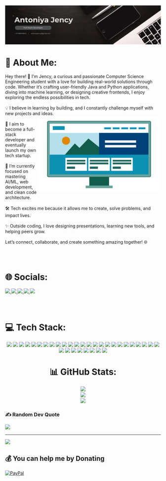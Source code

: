 [![MasterHead](https://github.com/AntoniyaJency/AntoniyaJency/blob/main/Black%20and%20White%20Modern%20Professional%20Sales%20and%20Marketing%20Profile%20LinkedIn%20Banner.png)](https://github.com/AntoniyaJency/AntoniyaJency)


# 💫 About Me:
Hey there! 👋 I'm Jency, a curious and passionate Computer Science Engineering student with a love for building real-world solutions through code. Whether it’s crafting user-friendly Java and Python applications, diving into machine learning, or designing creative frontends, I enjoy exploring the endless possibilities in tech.<br><br>💡 I believe in learning by building, and I constantly challenge myself with new projects and ideas.<br>
<img align="right" alt="Coding" width="400" src="https://github.com/AntoniyaJency/AntoniyaJency/blob/main/develpoment.gif">
<br>🚀 I aim to become a full-stack developer and eventually launch my own tech startup.<br><br>🧠 I’m currently focused on mastering AI/ML, web development, and clean code architecture.<br><br>🛠️ Tech excites me because it allows me to create, solve problems, and impact lives.<br><br>✨ Outside coding, I love designing presentations, learning new tools, and helping peers grow.<br><br>Let’s connect, collaborate, and create something amazing together! 🌐


<br><br>

# 🌐 Socials:

<a href="https://linkedin.com/in/antoniyajency" target="_blank">
  <img src="https://img.shields.io/badge/LinkedIn-%230077B5.svg?logo=linkedin&logoColor=white" style="height:40px;" />
</a>
<a href="mailto:antoniyajency@gmail.com" target="_blank">
  <img src="https://img.shields.io/badge/Email-D14836?logo=gmail&logoColor=white" style="height:40px;" />
</a>
<a href="https://leetcode.com/antoniyajency" target="_blank">
  <img src="https://img.shields.io/badge/LeetCode-FFA116?style=for-the-badge&logo=LeetCode&logoColor=black" style="height:40px;" />
</a>
<a href="https://www.hackerrank.com/antoniyajency" target="_blank">
  <img src="https://img.shields.io/badge/HackerRank-2EC866?style=for-the-badge&logo=HackerRank&logoColor=white" style="height:40px;" />
</a>
<a href="https://yourportfolio.com" target="_blank">
  <img src="https://img.shields.io/badge/Portfolio-000000?style=for-the-badge&logo=firefox&logoColor=white" style="height:40px;" />
</a>

<br><br>

# 💻 Tech Stack:

<p align="center">
  <img src="https://img.shields.io/badge/firebase-%23039BE5.svg?logo=firebase&logoColor=white" style="height:40px;"/>
  <img src="https://img.shields.io/badge/java-%23ED8B00.svg?logo=openjdk&logoColor=white" style="height:40px;"/>
  <img src="https://img.shields.io/badge/html5-%23E34F26.svg?logo=html5&logoColor=white" style="height:40px;"/>
  <img src="https://img.shields.io/badge/c-%2300599C.svg?logo=c&logoColor=white" style="height:40px;"/>
  <img src="https://img.shields.io/badge/c++-%2300599C.svg?logo=c%2B%2B&logoColor=white" style="height:40px;"/>
  <img src="https://img.shields.io/badge/css3-%231572B6.svg?logo=css3&logoColor=white" style="height:40px;"/>
  <img src="https://img.shields.io/badge/javascript-%23323330.svg?logo=javascript&logoColor=%23F7DF1E" style="height:40px;"/>
  <img src="https://img.shields.io/badge/python-3670A0?logo=python&logoColor=ffdd54" style="height:40px;"/>
  <img src="https://img.shields.io/badge/django-%23092E20.svg?logo=django&logoColor=white" style="height:40px;"/>
  <img src="https://img.shields.io/badge/Flutter-%2302569B.svg?logo=Flutter&logoColor=white" style="height:40px;"/>
  <img src="https://img.shields.io/badge/express.js-%23404d59.svg?logo=express&logoColor=%2361DAFB" style="height:40px;"/>
  <img src="https://img.shields.io/badge/flask-%23000.svg?logo=flask&logoColor=white" style="height:40px;"/>
  <img src="https://img.shields.io/badge/node.js-6DA55F?logo=node.js&logoColor=white" style="height:40px;"/>
  <img src="https://img.shields.io/badge/Next-black?logo=next.js&logoColor=white" style="height:40px;"/>
  <img src="https://img.shields.io/badge/react-%2320232a.svg?logo=react&logoColor=%2361DAFB" style="height:40px;"/>
  <img src="https://img.shields.io/badge/react_native-%2320232a.svg?logo=react&logoColor=%2361DAFB" style="height:40px;"/>
  <img src="https://img.shields.io/badge/apache-%23D42029.svg?logo=apache&logoColor=white" style="height:40px;"/>
  <img src="https://img.shields.io/badge/Appwrite-%23FD366E.svg?logo=appwrite&logoColor=white" style="height:40px;"/>
  <img src="https://img.shields.io/badge/mysql-4479A1.svg?logo=mysql&logoColor=white" style="height:40px;"/>
  <img src="https://img.shields.io/badge/MongoDB-%234ea94b.svg?logo=mongodb&logoColor=white" style="height:40px;"/>
  <img src="https://img.shields.io/badge/sqlite-%2307405e.svg?logo=sqlite&logoColor=white" style="height:40px;"/>
  <img src="https://img.shields.io/badge/figma-%23F24E1E.svg?logo=figma&logoColor=white" style="height:40px;"/>
  <img src="https://img.shields.io/badge/Canva-%2300C4CC.svg?logo=Canva&logoColor=white" style="height:40px;"/>
  <img src="https://img.shields.io/badge/Matplotlib-%23ffffff.svg?logo=Matplotlib&logoColor=black" style="height:40px;"/>
  <img src="https://img.shields.io/badge/numpy-%23013243.svg?logo=numpy&logoColor=white" style="height:40px;"/>
  <img src="https://img.shields.io/badge/pandas-%23150458.svg?logo=pandas&logoColor=white" style="height:40px;"/>
  <img src="https://img.shields.io/badge/scikit--learn-%23F7931E.svg?logo=scikit-learn&logoColor=white" style="height:40px;"/>
  <img src="https://img.shields.io/badge/SciPy-%230C55A5.svg?logo=scipy&logoColor=white" style="height:40px;"/>
  <img src="https://img.shields.io/badge/TensorFlow-%23FF6F00.svg?logo=TensorFlow&logoColor=white" style="height:40px;"/>
  <img src="https://img.shields.io/badge/git-%23F05033.svg?logo=git&logoColor=white" style="height:40px;"/>
  <img src="https://img.shields.io/badge/github-%23121011.svg?logo=github&logoColor=white" style="height:40px;"/>
  <img src="https://img.shields.io/badge/docker-%230db7ed.svg?logo=docker&logoColor=white" style="height:40px;"/>
  <img src="https://img.shields.io/badge/Portfolio-%23000000.svg?logo=firefox&logoColor=#FF7139" style="height:40px;"/>
</p>

<div align="center">
  
# 📊 GitHub Stats:
![](https://github-readme-stats.vercel.app/api?username=AntoniyaJency&theme=radical&hide_border=false&include_all_commits=true&count_private=true)<br/>
![](https://nirzak-streak-stats.vercel.app/?user=AntoniyaJency&theme=radical&hide_border=false)<br/>
![](https://github-readme-stats.vercel.app/api/top-langs/?username=AntoniyaJency&theme=radical&hide_border=false&include_all_commits=true&count_private=true&layout=compact)

</div>

### ✍️ Random Dev Quote
![](https://quotes-github-readme.vercel.app/api?type=horizontal&theme=radical)

---
[![](https://visitcount.itsvg.in/api?id=AntoniyaJency&icon=0&color=0)](https://visitcount.itsvg.in)

  ## 💰 You can help me by Donating
  [![PayPal](https://img.shields.io/badge/PayPal-00457C?style=for-the-badge&logo=paypal&logoColor=white)](https://paypal.me/AntoniyaJency) 

  
<!-- Proudly created with GPRM ( https://gprm.itsvg.in ) -->
